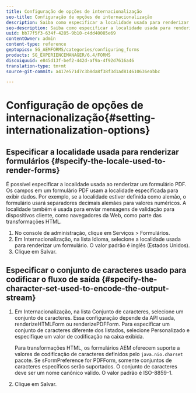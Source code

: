 ```yaml
---
title: Configuração de opções de internacionalização
seo-title: Configuração de opções de internacionalização
description: Saiba como especificar a localidade usada para renderizar formulários e como especificar o conjunto de caracteres usado para codificar o fluxo de saída.
seo-description: Saiba como especificar a localidade usada para renderizar formulários e como especificar o conjunto de caracteres usado para codificar o fluxo de saída.
uuid: bb77f5f3-634f-4285-9b10-c4dd40085e69
contentOwner: admin
content-type: reference
geptopics: SG_AEMFORMS/categories/configuring_forms
products: SG_EXPERIENCEMANAGER/6.4/FORMS
discoiquuid: e845d13f-bef2-442d-af9a-4f92d7616a46
translation-type: tm+mt
source-git-commit: a417e571d7c3b8da8f38f3d1ad814610636eabbc

---
```



# Configuração de opções de internacionalização{#setting-internationalization-options}

## Especificar a localidade usada para renderizar formulários {#specify-the-locale-used-to-render-forms}

É possível especificar a localidade usada ao renderizar um formulário PDF. Os campos em um formulário PDF usam a localidade especificada para exibir dados. Por exemplo, se a localidade estiver definida como alemão, o formulário usará separadores decimais alemães para valores numéricos. A localidade também é usada para enviar mensagens de validação para dispositivos cliente, como navegadores da Web, como parte das transformações HTML.

1. No console de administração, clique em Serviços > Formulários.
1. Em Internacionalização, na lista Idioma, selecione a localidade usada para renderizar um formulário. O valor padrão é inglês (Estados Unidos).
1. Clique em Salvar.

## Especificar o conjunto de caracteres usado para codificar o fluxo de saída {#specify-the-character-set-used-to-encode-the-output-stream}

1. Em Internacionalização, na lista Conjunto de caracteres, selecione um conjunto de caracteres. Essa configuração depende da API usada, renderizeHTMLForm ou renderizePDFForm. Para especificar um conjunto de caracteres diferente dos listados, selecione Personalizado e especifique um valor de codificação na caixa exibida.

   Para transformações HTML, os formulários AEM oferecem suporte a valores de codificação de caracteres definidos pelo `java.nio.charset` pacote. Se sFormPreference for PDFForm, somente conjuntos de caracteres específicos serão suportados. O conjunto de caracteres deve ser um nome canônico válido. O valor padrão é ISO-8859-1.

1. Clique em Salvar.

